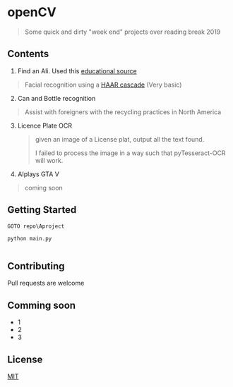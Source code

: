 # openCV
> Some quick and dirty "week end" projects over reading break 2019

## Contents

1. Find an Ali. Used this [educational source](https://pythonprogramming.net/haar-cascade-face-eye-detection-python-opencv-tutorial/?completed=/mog-background-reduction-python-opencv-tutorial/)
> Facial recognition using a [HAAR cascade](https://en.wikipedia.org/wiki/Haar-like_feature) (Very basic)

2. Can and Bottle recognition
> Assist with foreigners with the recycling practices in North America

3. Licence Plate OCR

   > given an image of a License plat, output all the text found. 
   >
   > I failed to process the image in a way such that pyTesseract-OCR will work. 

4. AIplays GTA V
> coming soon


## Getting Started
```
GOTO repo\Aproject

python main.py  


```








## Contributing
Pull requests are welcome

## Comming soon
+ 1
+ 2
+ 3

## License
[MIT](https://choosealicense.com/licenses/mit/)
